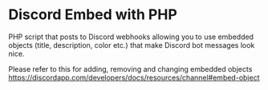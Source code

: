 # Discord Embed with PHP
PHP script that posts to Discord webhooks allowing you to use embedded objects (title, description, color etc.) that make Discord bot messages look nice.

Please refer to this for adding, removing and changing embedded objects https://discordapp.com/developers/docs/resources/channel#embed-object
